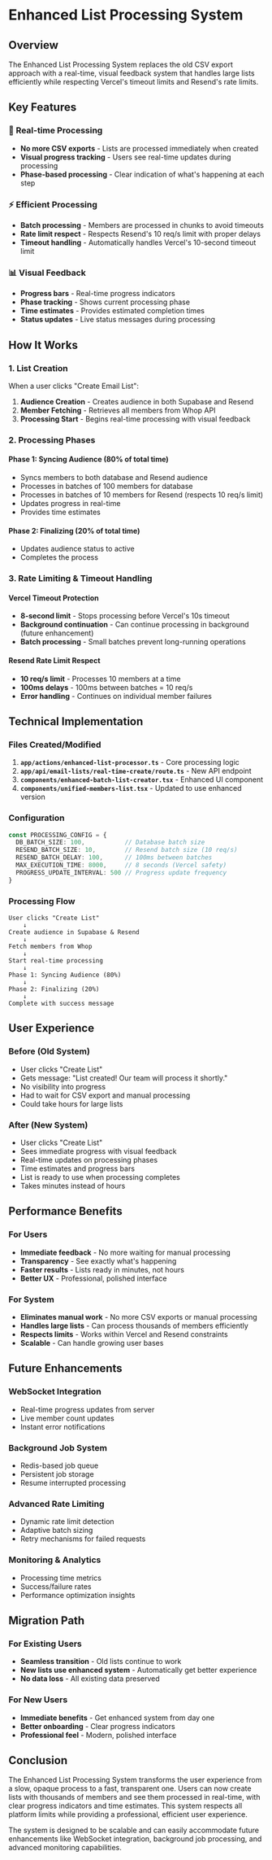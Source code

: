 # Enhanced List Processing System

## Overview

The Enhanced List Processing System replaces the old CSV export approach with a real-time, visual feedback system that handles large lists efficiently while respecting Vercel's timeout limits and Resend's rate limits.

## Key Features

### 🚀 Real-time Processing
- **No more CSV exports** - Lists are processed immediately when created
- **Visual progress tracking** - Users see real-time updates during processing
- **Phase-based processing** - Clear indication of what's happening at each step

### ⚡ Efficient Processing
- **Batch processing** - Members are processed in chunks to avoid timeouts
- **Rate limit respect** - Respects Resend's 10 req/s limit with proper delays
- **Timeout handling** - Automatically handles Vercel's 10-second timeout limit

### 📊 Visual Feedback
- **Progress bars** - Real-time progress indicators
- **Phase tracking** - Shows current processing phase
- **Time estimates** - Provides estimated completion times
- **Status updates** - Live status messages during processing

## How It Works

### 1. List Creation
When a user clicks "Create Email List":

1. **Audience Creation** - Creates audience in both Supabase and Resend
2. **Member Fetching** - Retrieves all members from Whop API
3. **Processing Start** - Begins real-time processing with visual feedback

### 2. Processing Phases

#### Phase 1: Syncing Audience (80% of total time)
- Syncs members to both database and Resend audience
- Processes in batches of 100 members for database
- Processes in batches of 10 members for Resend (respects 10 req/s limit)
- Updates progress in real-time
- Provides time estimates

#### Phase 2: Finalizing (20% of total time)
- Updates audience status to active
- Completes the process

### 3. Rate Limiting & Timeout Handling

#### Vercel Timeout Protection
- **8-second limit** - Stops processing before Vercel's 10s timeout
- **Background continuation** - Can continue processing in background (future enhancement)
- **Batch processing** - Small batches prevent long-running operations

#### Resend Rate Limit Respect
- **10 req/s limit** - Processes 10 members at a time
- **100ms delays** - 100ms between batches = 10 req/s
- **Error handling** - Continues on individual member failures

## Technical Implementation

### Files Created/Modified

1. **`app/actions/enhanced-list-processor.ts`** - Core processing logic
2. **`app/api/email-lists/real-time-create/route.ts`** - New API endpoint
3. **`components/enhanced-batch-list-creator.tsx`** - Enhanced UI component
4. **`components/unified-members-list.tsx`** - Updated to use enhanced version

### Configuration

```typescript
const PROCESSING_CONFIG = {
  DB_BATCH_SIZE: 100,           // Database batch size
  RESEND_BATCH_SIZE: 10,        // Resend batch size (10 req/s)
  RESEND_BATCH_DELAY: 100,      // 100ms between batches
  MAX_EXECUTION_TIME: 8000,     // 8 seconds (Vercel safety)
  PROGRESS_UPDATE_INTERVAL: 500 // Progress update frequency
}
```

### Processing Flow

```
User clicks "Create List"
    ↓
Create audience in Supabase & Resend
    ↓
Fetch members from Whop
    ↓
Start real-time processing
    ↓
Phase 1: Syncing Audience (80%)
    ↓
Phase 2: Finalizing (20%)
    ↓
Complete with success message
```

## User Experience

### Before (Old System)
- User clicks "Create List"
- Gets message: "List created! Our team will process it shortly."
- No visibility into progress
- Had to wait for CSV export and manual processing
- Could take hours for large lists

### After (New System)
- User clicks "Create List"
- Sees immediate progress with visual feedback
- Real-time updates on processing phases
- Time estimates and progress bars
- List is ready to use when processing completes
- Takes minutes instead of hours

## Performance Benefits

### For Users
- **Immediate feedback** - No more waiting for manual processing
- **Transparency** - See exactly what's happening
- **Faster results** - Lists ready in minutes, not hours
- **Better UX** - Professional, polished interface

### For System
- **Eliminates manual work** - No more CSV exports or manual processing
- **Handles large lists** - Can process thousands of members efficiently
- **Respects limits** - Works within Vercel and Resend constraints
- **Scalable** - Can handle growing user bases

## Future Enhancements

### WebSocket Integration
- Real-time progress updates from server
- Live member count updates
- Instant error notifications

### Background Job System
- Redis-based job queue
- Persistent job storage
- Resume interrupted processing

### Advanced Rate Limiting
- Dynamic rate limit detection
- Adaptive batch sizing
- Retry mechanisms for failed requests

### Monitoring & Analytics
- Processing time metrics
- Success/failure rates
- Performance optimization insights

## Migration Path

### For Existing Users
- **Seamless transition** - Old lists continue to work
- **New lists use enhanced system** - Automatically get better experience
- **No data loss** - All existing data preserved

### For New Users
- **Immediate benefits** - Get enhanced system from day one
- **Better onboarding** - Clear progress indicators
- **Professional feel** - Modern, polished interface

## Conclusion

The Enhanced List Processing System transforms the user experience from a slow, opaque process to a fast, transparent one. Users can now create lists with thousands of members and see them processed in real-time, with clear progress indicators and time estimates. This system respects all platform limits while providing a professional, efficient user experience.

The system is designed to be scalable and can easily accommodate future enhancements like WebSocket integration, background job processing, and advanced monitoring capabilities.
